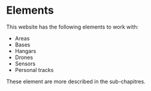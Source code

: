 # Elements #

This website has the following elements to work with:
  * Areas
  * Bases
  * Hangars
  * Drones
  * Sensors
  * Personal tracks

These element are more described in the sub-chapitres.